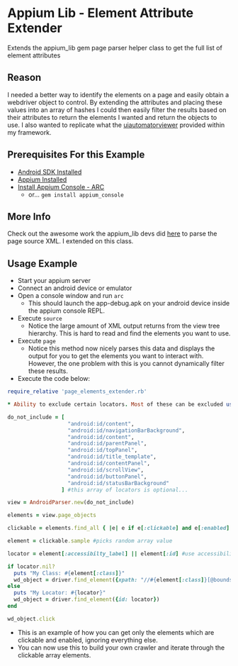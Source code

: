 # Appium Lib - Element Attribute Extender
Extends the appium_lib gem page parser helper class to get the full list of element attributes

Reason
------
I needed a better way to identify the elements on a page and easily obtain a webdriver object to control. By extending the attributes and placing these values into an array of hashes I could then easily filter the results based on their attributes to return the elements I wanted and return the objects to use. I also wanted to replicate what the [uiautomatorviewer](https://developer.android.com/training/testing/ui-automator) provided within my framework. 

Prerequisites For this Example
------------------------------
* [Android SDK Installed](https://developer.android.com/studio/)
* [Appium Installed](https://www.npmjs.com/package/appium)
* [Install Appium Console - ARC](https://github.com/appium/ruby_console)
   * or... ```gem install appium_console```

More Info
---------
Check out the awesome work the appium_lib devs did [here](https://github.com/appium/ruby_lib/blob/9dfa0b9c0c3df6f7ec88d578e304ad1fd3704742/lib/appium_lib/android/common/helper.rb) to parse the page source XML. I extended on this class.

Usage Example
-------------
* Start your appium server
* Connect an android device or emulator
* Open a console window and run ```arc```
   * This should launch the app-debug.apk on your android device inside the appium console REPL.
* Execute ```source```
   * Notice the large amount of XML output returns from the view tree hierarchy. This is hard to read and find the elements you want to use. 
* Execute ```page```
   * Notice this method now nicely parses this data and displays the output for you to get the elements you want to interact with. However, the one problem with this is you cannot dynamically filter these results.
* Execute the code below:

```ruby
require_relative 'page_elements_extender.rb'

* Ability to exclude certain locators. Most of these can be excluded using the ignoreUnimportantViews = true capability.

do_not_include = [ 
                   "android:id/content", 
                   "android:id/navigationBarBackground", 
                   "android:id/content",
                   "android:id/parentPanel", 
                   "android:id/topPanel", 
                   "android:id/title_template",
                   "android:id/contentPanel", 
                   "android:id/scrollView", 
                   "android:id/buttonPanel",
                   "android:id/statusBarBackground"
                 ] #this array of locators is optional...

view = AndroidParser.new(do_not_include)

elements = view.page_objects

clickable = elements.find_all { |e| e if e[:clickable] and e[:enabled] } #this returns an array of clickable/visible elements

element = clickable.sample #picks random array value

locator = element[:accessibilty_label] || element[:id] #use accessibility label first and then id if available

if locator.nil?
  puts "My Class: #{element[:class]}"
  wd_object = driver.find_element({xpath: "//#{element[:class]}[@bounds='#{element[:bounds]}']"}) #Use class and bounds as last resort...
else
  puts "My Locator: #{locator}"
  wd_object = driver.find_element({id: locator})
end

wd_object.click
```
* This is an example of how you can get only the elements which are clickable and enabled, ignoring everything else.
* You can now use this to build your own crawler and iterate through the clickable array elements.